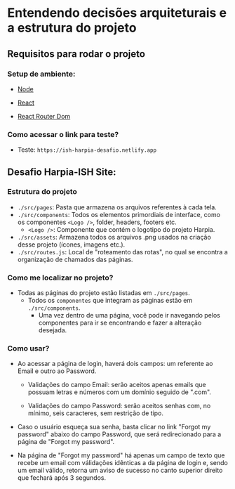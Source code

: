 # Entendendo decisões arquiteturais e a estrutura do projeto

## Requisitos para rodar o projeto

### Setup de ambiente:

- [Node](https://nodejs.org/en)
- [React](https://react.dev/learn)

- [React Router Dom](https://github.com/remix-run/react-router#readme)

### Como acessar o link para teste?

- Teste: `https://ish-harpia-desafio.netlify.app`

## Desafio Harpia-ISH Site:

### Estrutura do projeto

- `./src/pages`: Pasta que armazena os arquivos referentes à cada tela.
- `./src/components`: Todos os elementos primordiais de interface, como os componentes `<Logo />`, folder, headers, footers etc.
  - `<Logo />`: Componente que contém o logotipo do projeto Harpia.
- `./src/assets`: Armazena todos os arquivos .png usados na criação desse projeto (ícones, imagens etc.).
- `./src/routes.js`: Local de "roteamento das rotas", no qual se encontra a organização de chamados das páginas.

### Como me localizar no projeto?

- Todas as páginas do projeto estão listadas em `./src/pages`.
  - Todos os `componentes` que integram as páginas estão em `./src/components`.
    - Uma vez dentro de uma página, você pode ir navegando pelos componentes para ir se encontrando e fazer a alteração desejada.

### Como usar?

- Ao acessar a página de login, haverá dois campos: um referente ao Email e outro ao Password.

  - Validações do campo Email: serão aceitos apenas emails que possuam letras e números com um domínio seguido de ".com".

  - Validações do campo Password: serão aceitos senhas com, no mínimo, seis caracteres, sem restrição de tipo.

- Caso o usuário esqueça sua senha, basta clicar no link "Forgot my password" abaixo do campo Password, que será redirecionado para a página de "Forgot my password".

- Na página de "Forgot my password" há apenas um campo de texto que recebe um email com válidações idênticas a da página de login e, sendo um email válido, retorna um aviso de sucesso no canto superior direito que fechará após 3 segundos.
